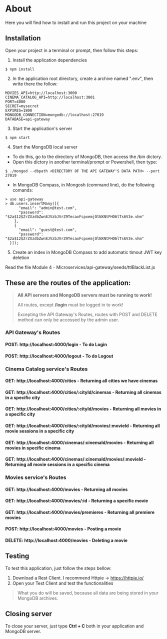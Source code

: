 # About
Here you will find how to install and run this project on your machine

## Installation
Open your project in a terminal or prompt, then follow this steps:

1. Install the application dependencies 
```
$ npm install
```
2. In the application root directory, create a archive named ".env", then write there the follow:
```
MOVIES_API=http://localhost:3000
CINEMA_CATALOG_API=http://localhost:3001
PORT=4000
SECRET=mysecret
EXPIRES=1800
MONGODB_CONNECTION=mongodb://localhost:27019
DATABASE=api-gateway
```
3. Start the application's server
```    
$ npm start
```
4. Start the MongoDB local server
- To do this, go to the directory of MongoDB, then access the /bin dictory.
- Open this dictory in another terminal/prompt or Powershell, then type:
```    
$ ./mongod --dbpath <DIRECTORY OF THE API GATEWAY'S DATA PATH> --port 27019
```
- In MongoDB Compass, in Mongosh (command line), do the following comands:
```    
> use api-gateway
> db.users.insertMany([{
      "email": "admin@test.com",
      "password": "$2a$12$ZrZXzdbZwn8JVzbJVrZ9TecaxFcpxemjOlNXNtFHO6lTs6V3e.vhm"
    },
    {
      "email": "guest@test.com",
      "password": "$2a$12$ZrZXzdbZwn8JVzbJVrZ9TecaxFcpxemjOlNXNtFHO6lTs6V3e.vhm"
  }]);
```
5. Create an index in MongoDB Compass to add automatic timout JWT key deletion

Read the file Module 4 - Microservices/api-gateway/seeds/ttlBlackList.js

## These are the routes of the application:
> **All API servers and MongoDB servers must be running to work!**
> 
> All routes, except **/login** must be logged in to work!
> 
> Excepting the API Gateway's Routes, routes with POST and DELETE method can only be accessed by the admin user.
### API Gateway's Routes
#### POST: http://localhost:4000/login - To do Login
#### POST: http://localhost:4000/logout - To do Logout

### Cinema Catalog service's Routes
#### GET: http://localhost:4000/cities - Returning all cities we have cinemas
#### GET: http://localhost:4000/cities/:cityId/cinemas - Returning all cinemas in a specific city
#### GET: http://localhost:4000/cities/:cityId/movies - Returning all movies in a specific city
#### GET: http://localhost:4000/cities/:cityId/movies/:movieId - Returning all movie sessions in a specific city
#### GET: http://localhost:4000/cinemas/:cinemaId/movies - Returning all movies in specific cinema
#### GET: http://localhost:4000/cinemas/:cinemaId/movies/:movieId - Returning all movie sessions in a specific cinema

### Movies service's Routes
#### GET: http://localhost:4000/movies - Returning all movies
#### GET: http://localhost:4000/movies/:id - Returning a specific movie
#### GET: http://localhost:4000/movies/premieres - Returning all premiere movies
#### POST: http://localhost:4000/movies - Posting a movie
#### DELETE: http://localhost:4000/movies - Deleting a movie

## Testing
To test this application, just follow the steps bellow:
1. Download a Rest Client. I recommend Httpie -> https://httpie.io/
2. Open your Test Client and test the functionalities

> What you do will be saved, because all data are being stored in your MongoDB archives.

## Closing server
To close your server, just type **Ctrl + C** both in your application and MongoDB server.
